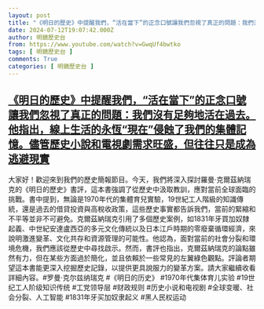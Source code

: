 ```yaml
---
layout: post
title: "《明日的歷史》中提醒我們，“活在當下”的正念口號讓我們忽視了真正的問題：我們沒有足夠地活在過去。他指出，線上生活的永恆“現在”侵蝕了我們的集體記憶。儘管歷史小說和電視劇需求旺盛，但往往只是成為逃避現實"
date: 2024-07-12T19:07:42.000Z
author: 明鏡歷史台
from: https://www.youtube.com/watch?v=GwqUf4bwtko
tags: [ 明鏡歷史台 ]
comments: True
categories: [ 明鏡歷史台 ]
---
```

<!--1720811262000-->
[《明日的歷史》中提醒我們，“活在當下”的正念口號讓我們忽視了真正的問題：我們沒有足夠地活在過去。他指出，線上生活的永恆“現在”侵蝕了我們的集體記憶。儘管歷史小說和電視劇需求旺盛，但往往只是成為逃避現實](https://www.youtube.com/watch?v=GwqUf4bwtko)
------

<div>
大家好！歡迎來到我們的歷史簡報節目。今天，我們將深入探討羅曼·克爾茲納瑞克的《明日的歷史》書評，這本書強調了從歷史中汲取教訓，應對當前全球面臨的挑戰。書中提到，無論是1970年代的集體育兒實驗，19世紀工人階級的知識傳統，還是過去的借貸投資與高稅收政策，這些歷史事實都告訴我們，當前的緊縮和不平等並非不可避免。克爾茲納瑞克引用了多個歷史案例，如1831年牙買加奴隸起義、中世紀安達盧西亞的多元文化傳統以及日本江戶時期的零廢棄循環經濟，來說明激進變革、文化共存和資源管理的可能性。他認為，面對當前的社會分裂和環境危機，我們應該從歷史中尋找啟示。然而，書評也指出，克爾茲納瑞克的論點雖然有力，但在某些方面過於簡化，並且依賴於一些常見的左翼綠色觀點。評論者期望這本書能更深入挖掘歷史記錄，以提供更具說服力的變革方案。請大家繼續收看詳細內容。#罗曼·克尔兹纳瑞克 #《明日的历史》 #1970年代集体育儿实验 #19世纪工人阶级知识传统 #工党领导层 #财政规则 #历史小说和电视剧 #全球变暖、社会分裂、人工智能 #1831年牙买加奴隶起义 #黑人民权运动
</div>
